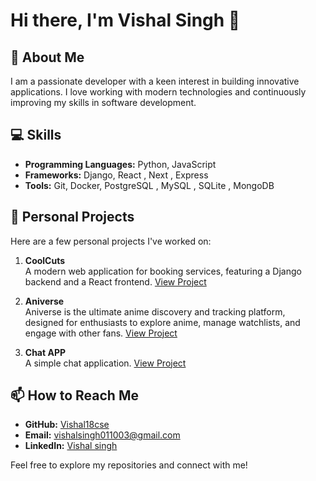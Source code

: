 # Hi there, I'm Vishal Singh 👋

## 🚀 About Me
I am a passionate developer with a keen interest in building innovative applications. I love working with modern technologies and continuously improving my skills in software development.

## 💻 Skills
- **Programming Languages:** Python, JavaScript
- **Frameworks:** Django, React , Next , Express
- **Tools:** Git, Docker, PostgreSQL , MySQL , SQLite , MongoDB

## 🌱 Personal Projects
Here are a few personal projects I've worked on:

1. **CoolCuts**  
   A modern web application for booking services, featuring a Django backend and a React frontend. [View Project](https://github.com/Vishal18cse/CoolCuts)

2. **Aniverse**  
   Aniverse is the ultimate anime discovery and tracking platform, designed for enthusiasts to explore anime, manage watchlists, and engage with other fans. [View Project](https://github.com/Vishal18cse/Aniverse)

3. **Chat APP**  
   A simple chat application. [View Project](https://github.com/Vishal18cse/chatApp)

## 📫 How to Reach Me
- **GitHub:** [Vishal18cse](https://github.com/Vishal18cse)
- **Email:** [vishalsingh011003@gmail.com](mailto:vishalsingh011003@gmail.com)
- **LinkedIn:** [Vishal singh](https://www.linkedin.com/in/vishal-singh-cse/)

Feel free to explore my repositories and connect with me!
